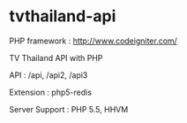 tvthailand-api
==============

PHP framework : http://www.codeigniter.com/

TV Thailand API with PHP

API : /api, /api2, /api3

Extension : php5-redis

Server Support : PHP 5.5, HHVM